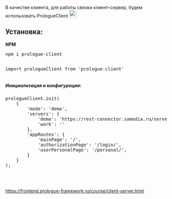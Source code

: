 <p>В качестве клиента,&nbsp;для работы связки клиент-сервер, будем использовать&nbsp;PrologueClient&nbsp;<img alt="laugh" src="http://frontend.prologue-framework.ru/Prologue/components/editors/ckeditor/ckeditor/plugins/smiley/images/teeth_smile.png" style="height:23px; width:23px" title="laugh" /></p>

<h2><strong>Установка:</strong></h2>

<p><strong>NPM</strong></p>

<pre class="brush:as3;">
npm i prologue-client

</pre>

<pre class="brush:as3;">
import prologueClient from &#39;prologue-client&#39;

</pre>

<h5><strong>Инициализация и конфигурация:</strong></h5>

<pre class="brush:as3;">
prologueClient.init(
&nbsp; &nbsp; {
&nbsp; &nbsp; &nbsp; &nbsp; &#39;mode&#39;: &#39;demo&#39;,
&nbsp; &nbsp; &nbsp; &nbsp; &#39;servers&#39;: {
&nbsp; &nbsp; &nbsp; &nbsp; &nbsp; &nbsp; &#39;demo&#39;: &#39;https://rest-connector.samedia.ru/server/ASKIELQLHY/api/&#39;,
&nbsp; &nbsp; &nbsp; &nbsp; &nbsp; &nbsp; &#39;work&#39;: &#39;&#39;
&nbsp; &nbsp; &nbsp; &nbsp; },
&nbsp; &nbsp; &nbsp; &nbsp; &#39;appRoutes&#39;: {
&nbsp; &nbsp; &nbsp; &nbsp; &nbsp; &nbsp; &#39;mainPage&#39;: &#39;/&#39;,
&nbsp; &nbsp; &nbsp; &nbsp; &nbsp; &nbsp; &#39;authorizationPage&#39;: &#39;/login/&#39;,
&nbsp; &nbsp; &nbsp; &nbsp; &nbsp; &nbsp; &#39;userPersonalPage&#39;: &#39;/personal/&#39;,
&nbsp; &nbsp; &nbsp; &nbsp; }
&nbsp; &nbsp; }
);


</pre>

<br>

<a href="https://frontend.prologue-framework.ru/course/client-server.html" target="_blank">
	https://frontend.prologue-framework.ru/course/client-server.html
</a>